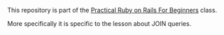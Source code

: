 This repository is part of the [Practical Ruby on Rails For Beginners](https://mixandgo.com/lp/practical-ruby-on-rails-for-beginners) class.

More specifically it is specific to the lesson about JOIN queries.
